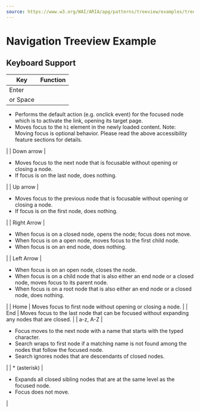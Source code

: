 ```yaml
---
source: https://www.w3.org/WAI/ARIA/apg/patterns/treeview/examples/treeview-navigation/
---
```

Navigation Treeview Example
===========================

Keyboard Support
----------------

| Key | Function |
| --- | --- |
| Enter  
or Space | 
*   Performs the default action (e.g. onclick event) for the focused node which is to activate the link, opening its target page.
*   Moves focus to the `h1` element in the newly loaded content. Note: Moving focus is optional behavior. Please read the above accessibility feature sections for details.

 |
| Down arrow | 

*   Moves focus to the next node that is focusable without opening or closing a node.
*   If focus is on the last node, does nothing.

 |
| Up arrow | 

*   Moves focus to the previous node that is focusable without opening or closing a node.
*   If focus is on the first node, does nothing.

 |
| Right Arrow | 

*   When focus is on a closed node, opens the node; focus does not move.
*   When focus is on a open node, moves focus to the first child node.
*   When focus is on an end node, does nothing.

 |
| Left Arrow | 

*   When focus is on an open node, closes the node.
*   When focus is on a child node that is also either an end node or a closed node, moves focus to its parent node.
*   When focus is on a root node that is also either an end node or a closed node, does nothing.

 |
| Home | Moves focus to first node without opening or closing a node. |
| End | Moves focus to the last node that can be focused without expanding any nodes that are closed. |
| a-z, A-Z | 

*   Focus moves to the next node with a name that starts with the typed character.
*   Search wraps to first node if a matching name is not found among the nodes that follow the focused node.
*   Search ignores nodes that are descendants of closed nodes.

 |
| \* (asterisk) | 

*   Expands all closed sibling nodes that are at the same level as the focused node.
*   Focus does not move.

 |